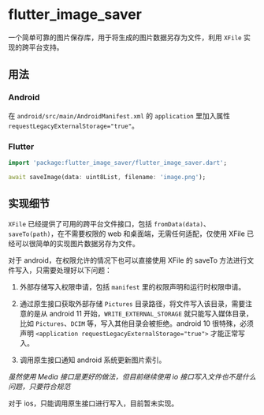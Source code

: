 # flutter_image_saver

一个简单可靠的图片保存库，用于将生成的图片数据另存为文件，利用 `XFile` 实现的跨平台支持。

## 用法

### Android

在 `android/src/main/AndroidManifest.xml` 的 `application` 里加入属性 `requestLegacyExternalStorage="true"`。

### Flutter

```dart
import 'package:flutter_image_saver/flutter_image_saver.dart';

await saveImage(data: uint8List, filename: 'image.png');
```

## 实现细节

`XFile` 已经提供了可用的跨平台文件接口，包括 `fromData(data)`、`saveTo(path)`，在不需要权限的 web 和桌面端，无需任何适配，仅使用 XFile 已经可以很简单的实现图片数据另存为文件。

对于 android，在权限允许的情况下也可以直接使用 XFile 的 saveTo 方法进行文件写入，只需要处理好以下问题：

1. 外部存储写入权限申请，包括 `manifest` 里的权限声明和运行时权限申请。

2. 通过原生接口获取外部存储 `Pictures` 目录路径，将文件写入该目录，需要注意的是从 android 11 开始，`WRITE_EXTERNAL_STORAGE` 就只能写入媒体目录，比如 `Pictures`、`DCIM` 等，写入其他目录会被拒绝。android 10 很特殊，必须声明 `<application requestLegacyExternalStorage="true">` 才能正常写入。

3. 调用原生接口通知 android 系统更新图片索引。

*虽然使用 Media 接口是更好的做法，但目前继续使用 io 接口写入文件也不是什么问题，只要符合规范*

对于 ios，只能调用原生接口进行写入，目前暂未实现。
